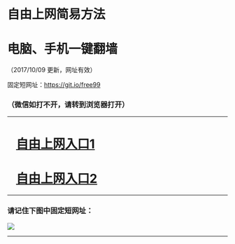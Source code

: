 ﻿# 自由上网简易方法

# 电脑、手机一键翻墙

（2017/10/09 更新，网址有效）

固定短网址：https://git.io/free99

### （微信如打不开，请转到浏览器打开）


***





# &nbsp;&nbsp; <a href="http://ft2084530732.fwq-tz-1001.info/fwqtz01.html?t=100900131574 " target="_blank">自由上网入口1</a>
# &nbsp;&nbsp; <a href="http://ft2336721273.fwq-tz-1002.info/fwqtz02.html?t=100900113417 " target="_blank">自由上网入口2</a>
***

### 请记住下图中固定短网址：

<img src="https://s3-us-west-2.amazonaws.com/fwq-1001/yjfq-20170905okok.png" /> 


***

